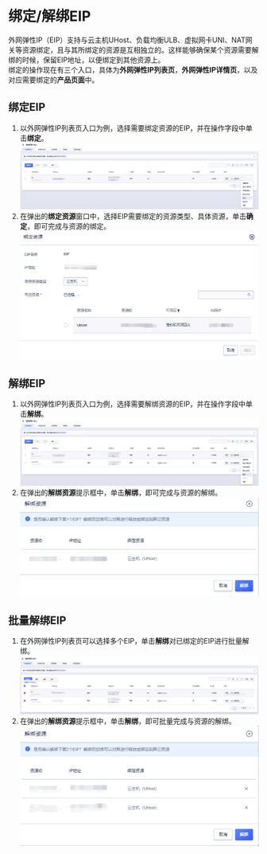 # 绑定/解绑EIP

外网弹性IP（EIP）支持与云主机UHost、负载均衡ULB、虚拟网卡UNI、NAT网关等资源绑定，且与其所绑定的资源是互相独立的。这样能够确保某个资源需要解绑的时候，保留EIP地址，以便绑定到其他资源上。
<br>绑定的操作现在有三个入口，具体为**外网弹性IP列表页**，**外网弹性IP详情页**，以及对应需要绑定的**产品页面**中。

## 绑定EIP

1. 以外网弹性IP列表页入口为例，选择需要绑定资源的EIP，并在操作字段中单击**绑定**。
![image](/guide/image/3.png)
2. 在弹出的**绑定资源**窗口中，选择EIP需要绑定的资源类型、具体资源，单击**确定**，即可完成与资源的绑定。
![image](/guide/image/4.png)

## 解绑EIP

1. 以外网弹性IP列表页入口为例，选择需要解绑资源的EIP，并在操作字段中单击**解绑**。
![image](/guide/image/5.png)
2. 在弹出的**解绑资源**提示框中，单击**解绑**，即可完成与资源的解绑。
![image](/guide/image/6.png)

## 批量解绑EIP
1. 在外网弹性IP列表页可以选择多个EIP，单击**解绑**对已绑定的EIP进行批量解绑。
![image](/guide/image/7.png)
2. 在弹出的**解绑资源**提示框中，单击**解绑**，即可批量完成与资源的解绑。
![image](/guide/image/8.png)
